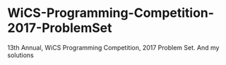 # WiCS-Programming-Competition-2017-ProblemSet
13th Annual, WiCS Programming Competition, 2017 Problem Set.
And my solutions
